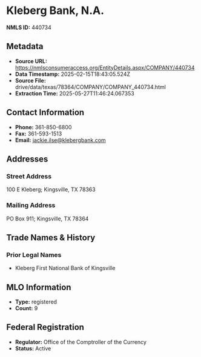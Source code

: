 # Kleberg Bank, N.A.

**NMLS ID:** 440734

## Metadata
- **Source URL:** https://nmlsconsumeraccess.org/EntityDetails.aspx/COMPANY/440734
- **Data Timestamp:** 2025-02-15T18:43:05.524Z
- **Source File:** drive/data/texas/78364/COMPANY/COMPANY_440734.html
- **Extraction Time:** 2025-05-27T11:46:24.067353

## Contact Information
- **Phone:** 361-850-6800
- **Fax:** 361-593-1513
- **Email:** jackie.ilse@klebergbank.com

## Addresses
### Street Address
100 E Kleberg; Kingsville, TX 78363

### Mailing Address
PO Box 911; Kingsville, TX 78364

## Trade Names & History
### Prior Legal Names
- Kleberg First National Bank of Kingsville

## MLO Information
- **Type:** registered
- **Count:** 9

## Federal Registration
- **Regulator:** Office of the Comptroller of the Currency
- **Status:** Active
